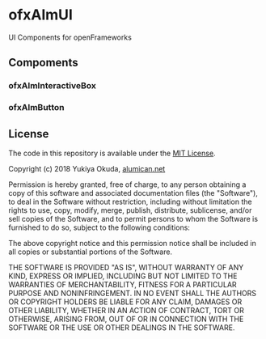 # ofxAlmUI

UI Components for openFrameworks

## Compoments

### ofxAlmInteractiveBox

### ofxAlmButton


## License
The code in this repository is available under the [MIT License](https://secure.wikimedia.org/wikipedia/en/wiki/Mit_license).

Copyright (c) 2018 Yukiya Okuda, [alumican.net](http://alumican.net)

Permission is hereby granted, free of charge, to any person obtaining a copy
of this software and associated documentation files (the "Software"), to deal
in the Software without restriction, including without limitation the rights
to use, copy, modify, merge, publish, distribute, sublicense, and/or sell
copies of the Software, and to permit persons to whom the Software is
furnished to do so, subject to the following conditions:

The above copyright notice and this permission notice shall be included in all
copies or substantial portions of the Software.

THE SOFTWARE IS PROVIDED "AS IS", WITHOUT WARRANTY OF ANY KIND, EXPRESS OR
IMPLIED, INCLUDING BUT NOT LIMITED TO THE WARRANTIES OF MERCHANTABILITY,
FITNESS FOR A PARTICULAR PURPOSE AND NONINFRINGEMENT. IN NO EVENT SHALL THE
AUTHORS OR COPYRIGHT HOLDERS BE LIABLE FOR ANY CLAIM, DAMAGES OR OTHER
LIABILITY, WHETHER IN AN ACTION OF CONTRACT, TORT OR OTHERWISE, ARISING FROM,
OUT OF OR IN CONNECTION WITH THE SOFTWARE OR THE USE OR OTHER DEALINGS IN THE
SOFTWARE.

